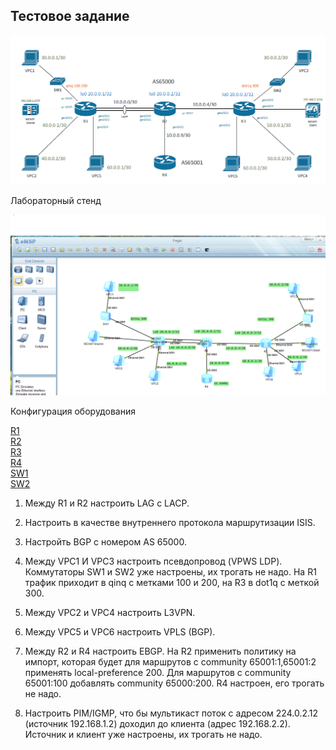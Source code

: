 ## Тестовое задание

![](Test.PNG)  

Лабораторный стенд

![](Topology.PNG)  

Конфигурация оборудования  

[R1](R1.txt)  
[R2](R2.txt)  
[R3](R3.txt)  
[R4](R4.txt)  
[SW1](SW1.txt)  
[SW2](SW2.txt)  


1. Между R1 и R2 настроить LAG с LACP.  

2. Настроить в качестве внутреннего протокола маршрутизации ISIS.  

3. Настройть BGP с номером AS 65000.  

4. Между VPC1 И VPC3 настроить псевдопровод (VPWS LDP). Коммутаторы SW1 и SW2 уже настроены, их трогать не надо. На R1 трафик приходит в qinq с метками 100 и 200, на R3 в dot1q с меткой 300.

5. Между VPC2 и VPC4 настроить L3VPN.  


6. Между VPC5 и VPC6 настроить VPLS (BGP).  

7. Между R2 и R4 настроить EBGP. На R2 применить политику на импорт, которая будет для маршрутов с community 65001:1,65001:2 применять local-preference 200.
 Для маршрутов с community 65001:100 добавлять community 65000:200. R4 настроен, его трогать не надо.  

8. Настроить PIM/IGMP, что бы мультикаст поток с адресом 224.0.2.12 (источник 192.168.1.2) доходил до клиента (адрес 192.168.2.2). Источник и клиент уже настроены, их трогать не надо.


